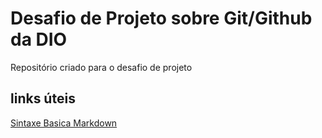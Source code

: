 #  Desafio de Projeto sobre Git/Github da DIO
Repositório criado para o desafio de projeto

## links úteis
[Sintaxe Basica Markdown](https://www.markdownguide.org/basic-syntax/)  

